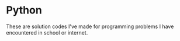 # Python
These are solution codes I've made for programming problems I have encountered in school or internet.
